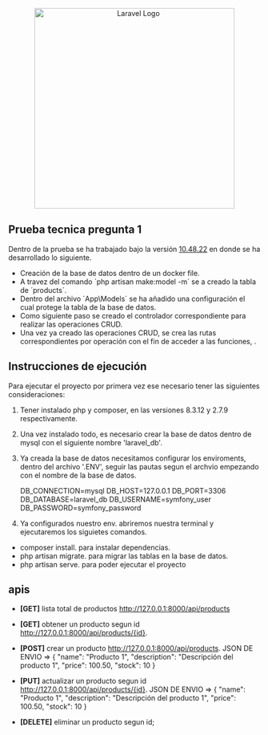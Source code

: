 <p align="center"><a href="https://laravel.com" target="_blank"><img src="https://raw.githubusercontent.com/laravel/art/master/logo-lockup/5%20SVG/2%20CMYK/1%20Full%20Color/laravel-logolockup-cmyk-red.svg" width="400" alt="Laravel Logo"></a></p>


## Prueba tecnica pregunta 1

Dentro de la prueba se ha trabajado bajo la versión [10.48.22]('') en donde se ha desarrollado lo siguiente.

- Creación de la base de datos dentro de un docker file.
- A travez del comando ´php artisan make:model -m´ se a creado la tabla de ´products´.
- Dentro del archivo ´App\Models´ se ha añadido una configuración el cual protege la tabla de la base de datos.
- Como siguiente paso se creado el controlador correspondiente para realizar las operaciones CRUD.
- Una vez ya creado las operaciones CRUD, se crea las rutas correspondientes por operación con el fin de acceder a las funciones, .

## Instrucciones de ejecución

Para ejecutar el proyecto por primera vez ese necesario tener las siguientes consideraciones:

1. Tener instalado php y composer, en las versiones 8.3.12 y 2.7.9 respectivamente.
2. Una vez instalado todo, es necesario crear la base de datos dentro de mysql con el siguiente nombre 'laravel_db'.
3. Ya creada la base de datos necesitamos configurar los enviroments, dentro del archivo '.ENV', seguir las pautas segun el archvio empezando con el nombre de la base de datos.

    DB_CONNECTION=mysql
    DB_HOST=127.0.0.1
    DB_PORT=3306
    DB_DATABASE=laravel_db
    DB_USERNAME=symfony_user
    DB_PASSWORD=symfony_password

4. Ya configurados nuestro env. abriremos nuestra terminal y ejecutaremos los siguietes comandos.

- composer install. para instalar dependencias.
- php artisan migrate. para migrar las tablas en la base de datos.
- php artisan serve. para poder ejecutar el proyecto

## apis

- **[GET]** lista total de productos http://127.0.0.1:8000/api/products

- **[GET]** obtener un producto segun id http://127.0.0.1:8000/api/products/{id}.

- **[POST]** crear un producto http://127.0.0.1:8000/api/products.
   JSON DE ENVIO => {
    "name": "Producto 1",
    "description": "Descripción del producto 1",
    "price": 100.50,
    "stock": 10
}

- **[PUT]** actualizar un producto segun id http://127.0.0.1:8000/api/products/{id}.
   JSON DE ENVIO => {
    "name": "Producto 1",
    "description": "Descripción del producto 1",
    "price": 100.50,
    "stock": 10
}

- **[DELETE]** eliminar un producto segun id;
